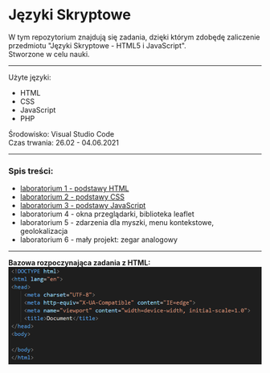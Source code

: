 # Języki Skryptowe
W tym repozytorium znajdują się zadania, dzięki którym zdobędę zaliczenie przedmiotu "Języki Skryptowe - HTML5 i JavaScript".  
Stworzone w celu nauki.
***
Użyte języki:
* HTML
* CSS
* JavaScript
* PHP  
   
Środowisko: Visual Studio Code  
Czas trwania: 26.02 - 04.06.2021  
  
***
### Spis treści:
* [laboratorium 1 - podstawy HTML](https://github.com/jkrotoszynska/jezykiSkryptowe/tree/master/lab01)
* [laboratorium 2 - podstawy CSS](https://github.com/jkrotoszynska/jezykiSkryptowe/tree/master/lab02)
* [laboratorium 3 - podstawy JavaScript](https://github.com/jkrotoszynska/jezykiSkryptowe/tree/master/lab03)
* laboratorium 4 - okna przeglądarki, biblioteka leaflet
* laboratorium 5 - zdarzenia dla myszki, menu kontekstowe, geolokalizacja
* laboratorium 6 - mały projekt: zegar analogowy
***
  



__Bazowa rozpoczynająca zadania z HTML:__
![alt text](https://github.com/jkrotoszynska/jezykiSkryptowe/blob/master/przyk.PNG "Przyklad")
